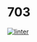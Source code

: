 # 703
 [![linter](https://github.com/hass0n3/703/workflows/linter/badge.svg)](https://github.com/marketplace/actions/super-linter)
